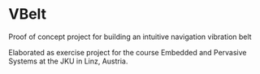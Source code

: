 # VBelt
Proof of concept project for building an intuitive navigation vibration belt

Elaborated as exercise project for the course Embedded and Pervasive Systems at the JKU in Linz, Austria.
